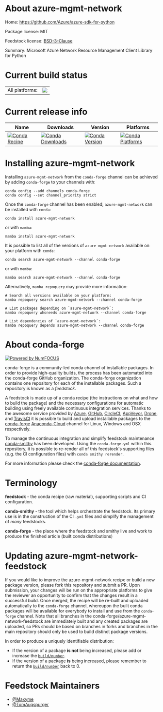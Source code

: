 About azure-mgmt-network
========================

Home: https://github.com/Azure/azure-sdk-for-python

Package license: MIT

Feedstock license: [BSD-3-Clause](https://github.com/conda-forge/azure-mgmt-network-feedstock/blob/main/LICENSE.txt)

Summary: Microsoft Azure Network Resource Management Client Library for Python

Current build status
====================


<table><tr><td>All platforms:</td>
    <td>
      <a href="https://dev.azure.com/conda-forge/feedstock-builds/_build/latest?definitionId=2766&branchName=main">
        <img src="https://dev.azure.com/conda-forge/feedstock-builds/_apis/build/status/azure-mgmt-network-feedstock?branchName=main">
      </a>
    </td>
  </tr>
</table>

Current release info
====================

| Name | Downloads | Version | Platforms |
| --- | --- | --- | --- |
| [![Conda Recipe](https://img.shields.io/badge/recipe-azure--mgmt--network-green.svg)](https://anaconda.org/conda-forge/azure-mgmt-network) | [![Conda Downloads](https://img.shields.io/conda/dn/conda-forge/azure-mgmt-network.svg)](https://anaconda.org/conda-forge/azure-mgmt-network) | [![Conda Version](https://img.shields.io/conda/vn/conda-forge/azure-mgmt-network.svg)](https://anaconda.org/conda-forge/azure-mgmt-network) | [![Conda Platforms](https://img.shields.io/conda/pn/conda-forge/azure-mgmt-network.svg)](https://anaconda.org/conda-forge/azure-mgmt-network) |

Installing azure-mgmt-network
=============================

Installing `azure-mgmt-network` from the `conda-forge` channel can be achieved by adding `conda-forge` to your channels with:

```
conda config --add channels conda-forge
conda config --set channel_priority strict
```

Once the `conda-forge` channel has been enabled, `azure-mgmt-network` can be installed with `conda`:

```
conda install azure-mgmt-network
```

or with `mamba`:

```
mamba install azure-mgmt-network
```

It is possible to list all of the versions of `azure-mgmt-network` available on your platform with `conda`:

```
conda search azure-mgmt-network --channel conda-forge
```

or with `mamba`:

```
mamba search azure-mgmt-network --channel conda-forge
```

Alternatively, `mamba repoquery` may provide more information:

```
# Search all versions available on your platform:
mamba repoquery search azure-mgmt-network --channel conda-forge

# List packages depending on `azure-mgmt-network`:
mamba repoquery whoneeds azure-mgmt-network --channel conda-forge

# List dependencies of `azure-mgmt-network`:
mamba repoquery depends azure-mgmt-network --channel conda-forge
```


About conda-forge
=================

[![Powered by
NumFOCUS](https://img.shields.io/badge/powered%20by-NumFOCUS-orange.svg?style=flat&colorA=E1523D&colorB=007D8A)](https://numfocus.org)

conda-forge is a community-led conda channel of installable packages.
In order to provide high-quality builds, the process has been automated into the
conda-forge GitHub organization. The conda-forge organization contains one repository
for each of the installable packages. Such a repository is known as a *feedstock*.

A feedstock is made up of a conda recipe (the instructions on what and how to build
the package) and the necessary configurations for automatic building using freely
available continuous integration services. Thanks to the awesome service provided by
[Azure](https://azure.microsoft.com/en-us/services/devops/), [GitHub](https://github.com/),
[CircleCI](https://circleci.com/), [AppVeyor](https://www.appveyor.com/),
[Drone](https://cloud.drone.io/welcome), and [TravisCI](https://travis-ci.com/)
it is possible to build and upload installable packages to the
[conda-forge](https://anaconda.org/conda-forge) [Anaconda-Cloud](https://anaconda.org/)
channel for Linux, Windows and OSX respectively.

To manage the continuous integration and simplify feedstock maintenance
[conda-smithy](https://github.com/conda-forge/conda-smithy) has been developed.
Using the ``conda-forge.yml`` within this repository, it is possible to re-render all of
this feedstock's supporting files (e.g. the CI configuration files) with ``conda smithy rerender``.

For more information please check the [conda-forge documentation](https://conda-forge.org/docs/).

Terminology
===========

**feedstock** - the conda recipe (raw material), supporting scripts and CI configuration.

**conda-smithy** - the tool which helps orchestrate the feedstock.
                   Its primary use is in the construction of the CI ``.yml`` files
                   and simplify the management of *many* feedstocks.

**conda-forge** - the place where the feedstock and smithy live and work to
                  produce the finished article (built conda distributions)


Updating azure-mgmt-network-feedstock
=====================================

If you would like to improve the azure-mgmt-network recipe or build a new
package version, please fork this repository and submit a PR. Upon submission,
your changes will be run on the appropriate platforms to give the reviewer an
opportunity to confirm that the changes result in a successful build. Once
merged, the recipe will be re-built and uploaded automatically to the
`conda-forge` channel, whereupon the built conda packages will be available for
everybody to install and use from the `conda-forge` channel.
Note that all branches in the conda-forge/azure-mgmt-network-feedstock are
immediately built and any created packages are uploaded, so PRs should be based
on branches in forks and branches in the main repository should only be used to
build distinct package versions.

In order to produce a uniquely identifiable distribution:
 * If the version of a package **is not** being increased, please add or increase
   the [``build/number``](https://docs.conda.io/projects/conda-build/en/latest/resources/define-metadata.html#build-number-and-string).
 * If the version of a package **is** being increased, please remember to return
   the [``build/number``](https://docs.conda.io/projects/conda-build/en/latest/resources/define-metadata.html#build-number-and-string)
   back to 0.

Feedstock Maintainers
=====================

* [@Maxyme](https://github.com/Maxyme/)
* [@TomAugspurger](https://github.com/TomAugspurger/)


